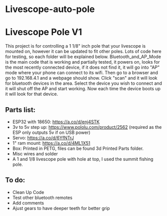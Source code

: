 # Livescope-auto-pole

# Livescope Pole V1

This project is for controlling a 1 1/8" inch pole that your livescope is mounted on, however it can be updated to fit other poles. Lots of code here for testing, so each folder will be explained below. Bluetooth_and_AP_Mode is the main code that is working and partially tested, it powers on, looks for the most recently connected device, if it does not find it, it will go into "AP" mode where your phone can connect to its wifi. Then go to a browser and go to 192.168.4.1 and a webpage should show. Click "scan" and it will look for bluetooth devices in the area. Select the device you wish to connect and it will shut off the AP and start working. Now each time the device boots up it will look for that device. 

## Parts list:
- ESP32 with 18650: https://a.co/d/enj4STK
- 3v to 5v step up: https://www.pololu.com/product/2562 (required as the ESP only outputs 5v if on USB power)
- Servo: https://a.co/d/6YfNTrJ
- 1" ram mount: https://a.co/d/4ML1X51
- Box: Printed in PETG, files can be found 3d Printed Parts folder. 
- Misc wires and solder
- A 1 and 1/8 livescope pole with hole at top, I used the summit fishing pole. 



## To do:
- Clean Up Code
- Test other bluetooth remotes
- Add comments
- Ajust gears to have deeper teeth for better grip